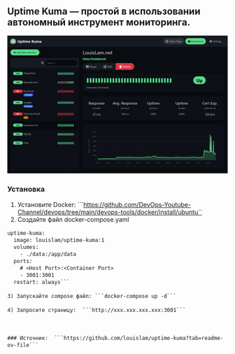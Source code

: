 ## Uptime Kuma — простой в использовании автономный инструмент мониторинга.

![Example](kuma-uptime.png)


### Установка
1) Установите Docker: ```https://github.com/DevOps-Youtube-Channel/devops/tree/main/devops-tools/docker/install/ubuntu``
2) Создайте файл docker-compose.yaml

  ```services:
  uptime-kuma:
    image: louislam/uptime-kuma:1
    volumes:
      - ./data:/app/data
    ports:
      # <Host Port>:<Container Port>
      - 3001:3001
    restart: always```

3) Запускайте compose файл: ```docker-compose up -d```

4) Запросите страницу:  ```http://xxx.xxx.xxx.xxx:3001```



### Источник:  ```https://github.com/louislam/uptime-kuma?tab=readme-ov-file```
